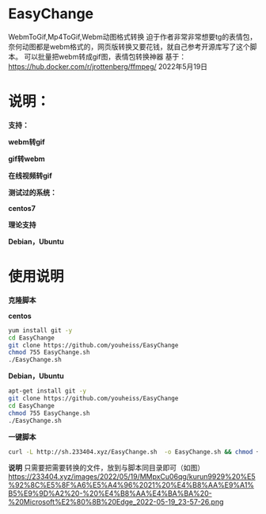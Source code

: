 # EasyChange
WebmToGif,Mp4ToGif,Webm动图格式转换
迫于作者非常非常想要tg的表情包，奈何动图都是webm格式的，网页版转换又要花钱，就自己参考开源库写了这个脚本。
可以批量把webm转成gif图，表情包转换神器
基于：https://hub.docker.com/r/jrottenberg/ffmpeg/
2022年5月19日

# 说明：

**支持：**

**webm转gif**

**gif转webm**

**在线视频转gif**

**测试过的系统：**

**centos7**

**理论支持**

**Debian，Ubuntu**

# 使用说明

**克隆脚本**

**centos**

```bash
yum install git -y
cd EasyChange
git clone https://github.com/youheiss/EasyChange
chmod 755 EasyChange.sh
./EasyChange.sh
```
**Debian，Ubuntu**

```bash
apt-get install git -y
git clone https://github.com/youheiss/EasyChange
cd EasyChange
chmod 755 EasyChange.sh
./EasyChange.sh
```

**一键脚本**
```bash
curl -L http://sh.233404.xyz/EasyChange.sh  -o EasyChange.sh && chmod +755 EasyChange.sh && sudo ./EasyChange.sh
```
**说明**
只需要把需要转换的文件，放到与脚本同目录即可（如图）
https://233404.xyz/images/2022/05/19/MMpxCu06qg/kurun9929%20%E5%92%8C%E5%8F%A6%E5%A4%96%2021%20%E4%B8%AA%E9%A1%B5%E9%9D%A2%20-%20%E4%B8%AA%E4%BA%BA%20-%20Microsoft%E2%80%8B%20Edge_2022-05-19_23-57-26.png
